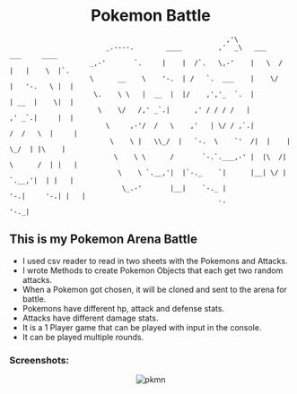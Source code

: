 <h1 align="center">Pokemon Battle</h1>

                                                          ,'\
                            _.----.        ____         ,'  _\   ___    ___     ____
                        _,-'       `.     |    |  /`.   \,-'    |   \  /   |   |    \  |`.
                        \      __    \    '-.  | /   `.  ___    |    \/    |   '-.   \ |  |
                         \.    \ \   |  __  |  |/    ,','_  `.  |          | __  |    \|  |
                          \    \/   /,' _`.|      ,' / / / /   |          ,' _`.|     |  |
                            \     ,-'/  /   \    ,'   | \/ / ,`.|         /  /   \  |     |
                             \    \ |   \\_/  |   `-.  \    `'  /|  |    |   \_/  | |\    |
                              \    \ \      /       `-.`.___,-' |  |\  /| \      /  | |   |
                               \    \ `.__,'|  |`-._    `|      |__| \/ |  `.__,'|  | |   |
                                \_.-'       |__|    `-._ |              '-.|     '-.| |   |
                                                        `'                            '-._|

## This is my Pokemon Arena Battle

- I used csv reader to read in two sheets with the Pokemons and Attacks.  
- I wrote Methods to create Pokemon Objects that each get two random attacks.  
- When a Pokemon got chosen, it will be cloned and sent to the arena for battle.
- Pokemons have different hp, attack and defense stats.  
- Attacks have different damage stats.  
- It is a 1 Player game that can be played with input in the console.  
- It can be played multiple rounds.  

### Screenshots:

<p align="center">
  <img src="https://github.com/usernameB99/Pokemon/assets/141931535/dd882ffb-e77a-4b8c-aead-9eef554f092c" alt="pkmn"/>
</p>

